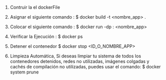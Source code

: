 1. Contruir la el dockerFile

2. Asignar el siguiente comando :
    $ docker build -t <nombre_app> .

3. Colocar el siguiente comando : 
    $ docker run -dp <puerto>:<puerto> <nombre_app>

4. Verificar la Ejecución : 
    $ docker ps

5. Detener el contenedor 
    $ docker stop <ID_O_NOMBRE_APP>

6. Limpieza Automática, Si deseas limpiar tu sistema de todos los contenedores detenidos, redes no utilizadas, imágenes colgadas y cachés de compilación no utilizadas, puedes usar el comando:
    $ docker system prune


